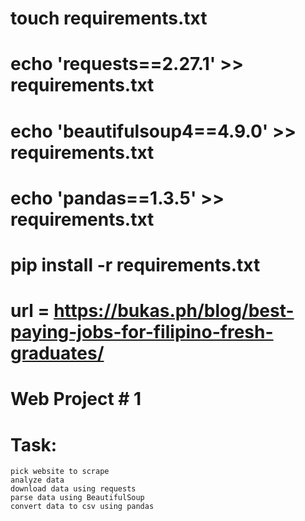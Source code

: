 # touch requirements.txt
# echo 'requests==2.27.1' >> requirements.txt
# echo 'beautifulsoup4==4.9.0' >> requirements.txt
# echo 'pandas==1.3.5' >> requirements.txt

# pip install -r requirements.txt

# url = https://bukas.ph/blog/best-paying-jobs-for-filipino-fresh-graduates/

# Web Project # 1
# Task:
    pick website to scrape
    analyze data
    download data using requests
    parse data using BeautifulSoup
    convert data to csv using pandas